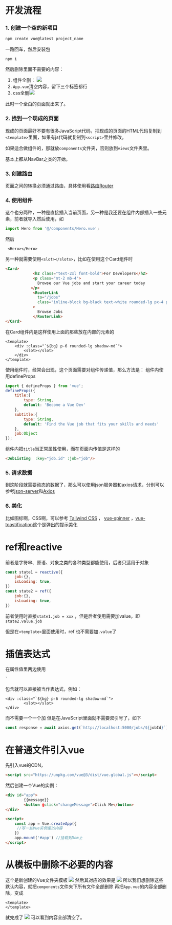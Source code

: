 


# 开发流程
### 1.  创建一个空的新项目
```bash
npm create vue@latest project_name
```
一路回车，然后安装包
```node
npm i
```
然后删除里面不需要的内容：
1. 组件全删：
![](images/Pasted%20image%2020240827105603.png)
2. `App.vue`清空内容，留下三个标签都行
3. css全删![](images/Pasted%20image%2020240827105829.png)

此时一个全白的页面就出来了。

### 2.  找到一个现成的页面
现成的页面最好不要有很多JavaScript代码，把现成的页面的HTML代码复制到`<template>`里面，如果有js代码就复制到`<script>`里并修改。

如果适合做组件的，那就放`components`文件夹，否则放到`views`文件夹里。

基本上都从NavBar之类的开始。

### 3.  创建路由
页面之间的转换必须通过路由，具体使用看[路由Router](路由Router.md)



### 4.  使用组件
这个也分两种，一种是直接插入当前页面，另一种是我还要在组件内部插入一些元素，前者就导入然后使用，如
```js
import Hero from '@/components/Hero.vue';
```
然后
```vue
 <Hero></Hero>
```
另一种就需要使用`<slot></slots>`，比如在使用这个Card组件时
```html
<Card>
            <h2 class="text-2xl font-bold">For Developers</h2>
            <p class="mt-2 mb-4">
              Browse our Vue jobs and start your career today
           </p>
            <RouterLink
              to="/jobs"
              class="inline-block bg-black text-white rounded-lg px-4 py-2 hover:bg-gray-700"
            >
              Browse Jobs
            </RouterLink>
</Card>
```
在Card组件内是这样使用上面的那些放在内部的元素的
```vue
<template>
    <div :class="`${bg} p-6 rounded-lg shadow-md`">
        <slot></slot>
    </div>
</template>
```



使用组件时，经常会出现，这个页面需要对组件传递值，那么方法是：
组件内使用defineProps
```js
import { defineProps } from 'vue';
defineProps({
    title:{
        type: String,
        default: 'Become a Vue Dev'
    },
    subtitle:{
        type: String,
        default: 'Find the Vue job that fits your skills and needs'
    },
    job:Object
});
```
组件内把`title`当正常属性使用，而在页面内传值是这样的
```html
<JobListing  :key="job.id" :job="job"/>
```

### 5.  请求数据
到这阶段就需要动态的数据了，那么可以使用json服务器和axios请求，分别可以参考[json-server](json-server.md)和[Axios](Axios.md)


### 6.  美化
比如图标啊，CSS啊，可以参考 [Tailwind CSS](Tailwind%20CSS.md) ， [vue-spinner](vue-spinner.md) ，[vue-toastification](vue-toastification.md)这个是弹出的提示美化


# ref和reactive
前者是字符串、原语、对象之类的各种类型都能使用，后者只适用于对象
```js
const state1 = reactive({
    job:{},
    isLoading: true,
})
const state2 = ref({
    job:{},
    isLoading: true,
})
```
前者使用时直接`state1.job = xxx` ，但是后者使用需要加value，即`state2.value.job`

但是在`<template>`里面使用时，ref 也不需要加`.value`了


# 插值表达式
在属性值里两边使用
```
`
```
 包含就可以直接被当作表达式，例如：
```vue
<div :class="`${bg} p-6 rounded-lg shadow-md`">
        <slot></slot>
</div>
```
而不需要一个一个加
 但是在JavaScript里面就不需要双引号了，如下
```js
const response = await axios.get(`http://localhost:5000/jobs/${jobId}`)
```


# 在普通文件引入vue
先引入vue的CDN，
```html
<script src="https://unpkg.com/vue@3/dist/vue.global.js"></script>
```
然后创建一个Vue的实例：
```html
<div id="app">
        {{message}}
        <button @click="changeMessage">Click Me</button>
</div>

<script>
    const app = Vue.createApp({
     //写一些Vue实例里的内容
    })
    app.mount('#app') //挂载到Dom上
</script>
```


# 从模板中删除不必要的内容
这个是新创建的Vue文件夹模板
![](images/Pasted%20image%2020240803165038.png)
然后其对应的效果是
![](images/Pasted%20image%2020240803165124.png)
所以我们想删除这些默认内容，就把`components`文件夹下所有文件全部删除
再把`App.vue`的内容全部删除，变成
```
<template>
</template>
```
就完成了
  ![](images/Pasted%20image%2020240803170151.png)
可以看到内容全部清空了。
<template>

</template>





